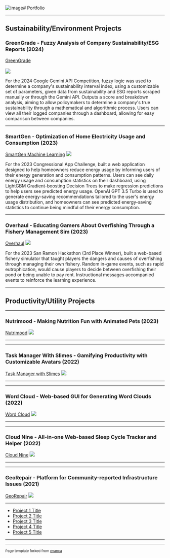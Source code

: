 ![image](https://github.com/user-attachments/assets/243c3628-fe36-4d3a-ae94-dd2b40580e2a)# Portfolio

---

## Sustainability/Environment Projects

### GreenGrade - Fuzzy Analysis of Company Sustainability/ESG Reports (2024)
[GreenGrade](/sample_page)
<br><br>
<img src="images/dummy_thumbnail.jpg?raw=true"/>

For the 2024 Google Gemini API Competition, fuzzy logic was used to determine a company's sustainability interval index, using a customizable set of parameters, given data from sustainability and ESG reports scraped manually or through the Gemini API. Outputs a score and breakdown analysis, aiming to allow policymakers to determine a company's true sustainability through a mathematical and algorithmic process. Users can view all their logged companies through a dashboard, allowing for easy comparison between companies.

---
### SmartGen - Optimization of Home Electricity Usage and Consumption (2023)
[SmartGen Machine Learning](/pdf/sample_presentation.pdf)
<img src="images/dummy_thumbnail.jpg?raw=true"/>

For the 2023 Congressional App Challenge, built a web application designed to help homeowners reduce energy usage by informing users of their energy generation and consumption patterns. Users can see daily energy usage and consumption statistics on their dashboard, using LightGBM Gradient-boosting Decision Trees to make regression predictions to help users see predicted energy usage. OpenAI GPT 3.5 Turbo is used to generate energy-saving recommendations tailored to the user's energy usage distribution, and homeowners can see predicted energy-saving statistics to continue being mindful of their energy consumption.


---
### Overhaul - Educating Gamers About Overfishing Through a Fishery Management Sim (2023)
[Overhaul](http://example.com/)
<img src="images/dummy_thumbnail.jpg?raw=true"/>

For the 2023 San Ramon Hackathon (3rd Place Winner), built a web-based fishery simulator that taught players the dangers and causes of overfishing through managing their own fishery. Random in-game events, such as rapid eutrophication, would cause players to decide between overfishing their pond or being unable to pay rent. Instructional messages accompanied events to reinforce the learning experience.

---

## Productivity/Utility Projects

---
### Nutrimood - Making Nutrition Fun with Animated Pets (2023)
[Nutrimood](http://example.com/)
<img src="images/dummy_thumbnail.jpg?raw=true"/>

---

---
### Task Manager With Slimes - Gamifying Productivity with Customizable Avatars (2022)
[Task Manager with Slimes](http://example.com/)
<img src="images/dummy_thumbnail.jpg?raw=true"/>


---

---
### Word Cloud - Web-based GUI for Generating Word Clouds (2022)
[Word Cloud](http://example.com/)
<img src="images/dummy_thumbnail.jpg?raw=true"/>


---

---
### Cloud Nine - All-in-one Web-based Sleep Cycle Tracker and Helper (2022)
[Cloud Nine](http://example.com/)
<img src="images/dummy_thumbnail.jpg?raw=true"/>


---

---
### GeoRepair - Platform for Community-reported Infrastructure Issues (2021)
[GeoRepair](http://example.com/)
<img src="images/dummy_thumbnail.jpg?raw=true"/>

---


- [Project 1 Title](http://example.com/)
- [Project 2 Title](http://example.com/)
- [Project 3 Title](http://example.com/)
- [Project 4 Title](http://example.com/)
- [Project 5 Title](http://example.com/)

---




---
<p style="font-size:11px">Page template forked from <a href="https://github.com/evanca/quick-portfolio">evanca</a></p>
<!-- Remove above link if you don't want to attibute -->
